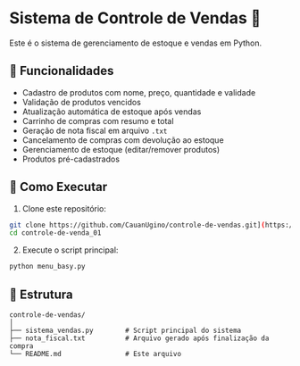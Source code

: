 # Sistema de Controle de Vendas 🛒

Este é o sistema de gerenciamento de estoque e vendas em Python.

## 🔧 Funcionalidades

- Cadastro de produtos com nome, preço, quantidade e validade
- Validação de produtos vencidos
- Atualização automática de estoque após vendas
- Carrinho de compras com resumo e total
- Geração de nota fiscal em arquivo `.txt`
- Cancelamento de compras com devolução ao estoque
- Gerenciamento de estoque (editar/remover produtos)
- Produtos pré-cadastrados

## 🚀 Como Executar

1. Clone este repositório:
```bash
git clone https://github.com/CauanUgino/controle-de-vendas.git](https://github.com/CauanUgino/Controle-de-vendas_01.git
cd controle-de-venda_01
```

2. Execute o script principal:
```bash
python menu_basy.py
```

## 📁 Estrutura

```
controle-de-vendas/
│
├── sistema_vendas.py        # Script principal do sistema
├── nota_fiscal.txt          # Arquivo gerado após finalização da compra
└── README.md                # Este arquivo
```
